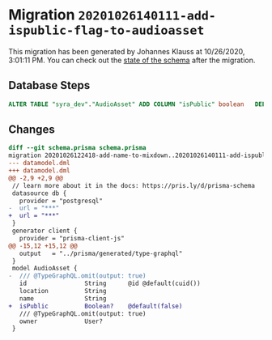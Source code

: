 # Migration `20201026140111-add-ispublic-flag-to-audioasset`

This migration has been generated by Johannes Klauss at 10/26/2020, 3:01:11 PM.
You can check out the [state of the schema](./schema.prisma) after the migration.

## Database Steps

```sql
ALTER TABLE "syra_dev"."AudioAsset" ADD COLUMN "isPublic" boolean   DEFAULT false
```

## Changes

```diff
diff --git schema.prisma schema.prisma
migration 20201026122418-add-name-to-mixdown..20201026140111-add-ispublic-flag-to-audioasset
--- datamodel.dml
+++ datamodel.dml
@@ -2,9 +2,9 @@
 // learn more about it in the docs: https://pris.ly/d/prisma-schema
 datasource db {
   provider = "postgresql"
-  url = "***"
+  url = "***"
 }
 generator client {
   provider = "prisma-client-js"
@@ -15,12 +15,12 @@
   output   = "../prisma/generated/type-graphql"
 }
 model AudioAsset {
-  /// @TypeGraphQL.omit(output: true)
   id                String      @id @default(cuid())
   location          String
   name              String
+  isPublic          Boolean?    @default(false)
   /// @TypeGraphQL.omit(output: true)
   owner             User?
 }
```


